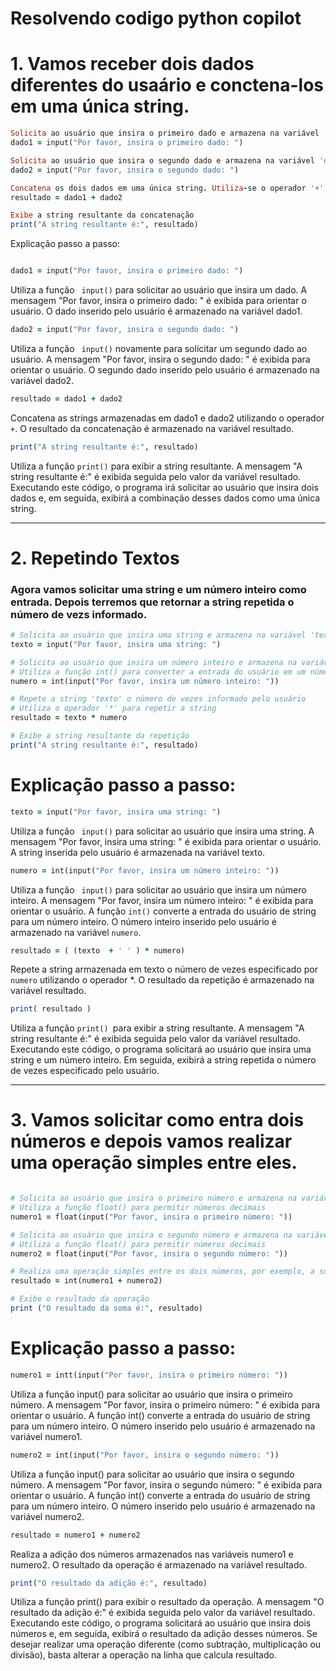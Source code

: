 # Resolvendo codigo python copilot

# 1. Vamos receber dois dados diferentes do usaário e conctena-los em uma única string.

```ruby
Solicita ao usuário que insira o primeiro dado e armazena na variável 'dado1'
dado1 = input("Por favor, insira o primeiro dado: ")

Solicita ao usuário que insira o segundo dado e armazena na variável 'dado2'
dado2 = input("Por favor, insira o segundo dado: ")

Concatena os dois dados em uma única string. Utiliza-se o operador '+' para juntar as strings
resultado = dado1 + dado2

Exibe a string resultante da concatenação
print("A string resultante é:", resultado)

```


Explicação passo a passo:
````ruby 

dado1 = input("Por favor, insira o primeiro dado: ")

````

Utiliza a função ```  input() ``` para solicitar ao usuário que insira um dado.
A mensagem "Por favor, insira o primeiro dado: " é exibida para orientar o usuário.
O dado inserido pelo usuário é armazenado na variável dado1.
```ruby 
dado2 = input("Por favor, insira o segundo dado: ")
```
Utiliza a função ```  input() ``` novamente para solicitar um segundo dado ao usuário.
A mensagem "Por favor, insira o segundo dado: " é exibida para orientar o usuário.
O segundo dado inserido pelo usuário é armazenado na variável dado2.
```` ruby
resultado = dado1 + dado2
````

Concatena as strings armazenadas em dado1 e dado2 utilizando o operador ```+```.
O resultado da concatenação é armazenado na variável resultado.
``` ruby
print("A string resultante é:", resultado)
```
Utiliza a função ``` print() ``` para exibir a string resultante.
A mensagem "A string resultante é:" é exibida seguida pelo valor da variável resultado.
Executando este código, o programa irá solicitar ao usuário que insira dois dados e, em seguida, exibirá a combinação desses dados como uma única string.

------


# 2. Repetindo Textos

### Agora vamos solicitar uma string e um número inteiro como entrada. Depois terremos que retornar a string repetida o número de vezs informado.

``` ruby
# Solicita ao usuário que insira uma string e armazena na variável 'texto'
texto = input("Por favor, insira uma string: ")

# Solicita ao usuário que insira um número inteiro e armazena na variável 'numero'
# Utiliza a função int() para converter a entrada do usuário em um número inteiro
numero = int(input("Por favor, insira um número inteiro: "))

# Repete a string 'texto' o número de vezes informado pelo usuário
# Utiliza o operador '*' para repetir a string
resultado = texto * numero

# Exibe a string resultante da repetição
print("A string resultante é:", resultado)

```


# Explicação passo a passo:

``` ruby
texto = input("Por favor, insira uma string: ") 
```

Utiliza a função ``` input()``` para solicitar ao usuário que insira uma string.
A mensagem "Por favor, insira uma string: " é exibida para orientar o usuário.
A string inserida pelo usuário é armazenada na variável texto.
```ruby
numero = int(input("Por favor, insira um número inteiro: "))

```

Utiliza a função ``` input()``` para solicitar ao usuário que insira um número inteiro.
A mensagem "Por favor, insira um número inteiro: " é exibida para orientar o usuário.
A função ```int()``` converte a entrada do usuário de string para um número inteiro.
O número inteiro inserido pelo usuário é armazenado na variável ```numero```.
``` ruby
resultado = ( (texto  + ' ' ) * numero)
```

Repete a string armazenada em texto o número de vezes especificado por ```numero``` utilizando o operador *.
O resultado da repetição é armazenado na variável resultado.
```ruby
print( resultado )
```

Utiliza a função ```print() ```para exibir a string resultante.
A mensagem "A string resultante é:" é exibida seguida pelo valor da variável resultado.
Executando este código, o programa solicitará ao usuário que insira uma string e um número inteiro. Em seguida, exibirá a string repetida o número de vezes especificado pelo usuário.

-----

# 3. Vamos solicitar como entra dois números e depois vamos realizar uma operação simples entre eles.



```ruby

# Solicita ao usuário que insira o primeiro número e armazena na variável 'numero1'
# Utiliza a função float() para permitir números decimais
numero1 = float(input("Por favor, insira o primeiro número: "))

# Solicita ao usuário que insira o segundo número e armazena na variável 'numero2'
# Utiliza a função float() para permitir números decimais
numero2 = float(input("Por favor, insira o segundo número: "))

# Realiza uma operação simples entre os dois números, por exemplo, a soma
resultado = int(numero1 + numero2)

# Exibe o resultado da operação
print ("O resultado da soma é:", resultado)
```

# Explicação passo a passo:
```ruby
numero1 = intt(input("Por favor, insira o primeiro número: "))
```

Utiliza a função input() para solicitar ao usuário que insira o primeiro número.
A mensagem "Por favor, insira o primeiro número: " é exibida para orientar o usuário.
A função int() converte a entrada do usuário de string para um número inteiro.
O número inserido pelo usuário é armazenado na variável numero1.
```ruby
numero2 = int(input("Por favor, insira o segundo número: "))
```


Utiliza a função input() para solicitar ao usuário que insira o segundo número.
A mensagem "Por favor, insira o segundo número: " é exibida para orientar o usuário.
A função int() converte a entrada do usuário de string para um número inteiro.
O número inserido pelo usuário é armazenado na variável numero2.
```ruby
resultado = numero1 + numero2
```

Realiza a adição dos números armazenados nas variáveis numero1 e numero2.
O resultado da operação é armazenado na variável resultado.
```ruby
print("O resultado da adição é:", resultado)
```

Utiliza a função print() para exibir o resultado da operação.
A mensagem "O resultado da adição é:" é exibida seguida pelo valor da variável resultado.
Executando este código, o programa solicitará ao usuário que insira dois números e, em seguida, exibirá o resultado da adição desses números. Se desejar realizar uma operação diferente (como subtração, multiplicação ou divisão), basta alterar a operação na linha que calcula resultado.

